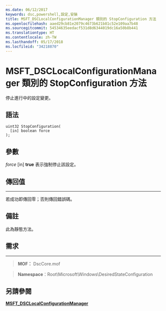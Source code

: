 ```yaml
---
ms.date: 06/12/2017
keywords: dsc,powershell,設定,安裝
title: MSFT_DSCLocalConfigurationManager 類別的 StopConfiguration 方法
ms.openlocfilehash: aaed29cb81e2079c4673b621b81c52e109aa7b48
ms.sourcegitcommit: 54534635eedacf531d8d6344019dc16a50b8b441
ms.translationtype: HT
ms.contentlocale: zh-TW
ms.lasthandoff: 05/17/2018
ms.locfileid: "34218870"
---
```

# <a name="stopconfiguration-method-of-the-msftdsclocalconfigurationmanager-class"></a>MSFT_DSCLocalConfigurationManager 類別的 StopConfiguration 方法

停止進行中的設定變更。

<a name="syntax"></a>語法
------

```mof
uint32 StopConfiguration(
  [in] boolean force
);
```

<a name="parameters"></a>參數
----------

*force* \[in\] **true** 表示強制停止該設定。

## <a name="return-value"></a>傳回值
------------

若成功即傳回零；否則傳回錯誤碼。

## <a name="remarks"></a>備註

此為靜態方法。

## <a name="requirements"></a>需求
------------
>**MOF：** DscCore.mof

>**Namespace**：Root\Microsoft\Windows\DesiredStateConfiguration


## <a name="see-also"></a>另請參閱


[**MSFT_DSCLocalConfigurationManager**](msft-dsclocalconfigurationmanager.md)